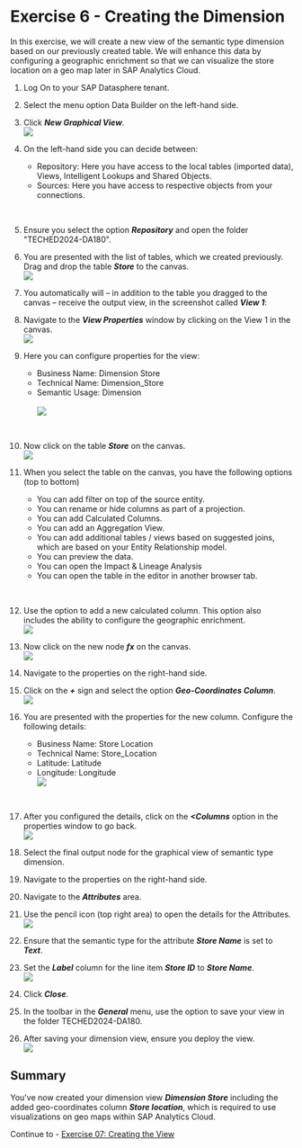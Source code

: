 # Exercise 6 - Creating the Dimension 

In this exercise, we will create a new view of the semantic type dimension based on our previously created table. We will enhance this data by configuring a geographic enrichment so that we can visualize the store location on a geo map later in SAP Analytics Cloud.

1. Log On to your SAP Datasphere tenant.
2. Select the menu option Data Builder on the left-hand side.

3. Click ***New Graphical View***.
<br>![](images/00_00_0071.png) 

4. On the left-hand side you can decide between:<br><ul><li>Repository: Here you have access to the local tables (imported data), Views, Intelligent Lookups and Shared Objects.</li><li>Sources: Here you have access to respective objects from your connections.
<br>

5. Ensure you select the option ***Repository*** and open the folder "TECHED2024-DA180".

6. You are presented with the list of tables, which we created previously. Drag and drop the table ***Store*** to the canvas.
<br>![](images/00_00_0072.png) 

7. You automatically will – in addition to the table you dragged to the canvas – receive the output view, in the screenshot called ***View 1***:
8. Navigate to the ***View Properties*** window by clicking on the View 1 in the canvas.
<br>![](images/00_00_0076.png) 

9. Here you can configure properties for the view:<br><ul><li> Business Name: Dimension Store</li><li> Technical Name: Dimension_Store</li><li> Semantic Usage: Dimension</li>
<br>![](images/00_00_0778.png)   
<br>
 
10. Now click on the table ***Store*** on the canvas.
<br>![](images/00_00_0002.png) 

11. When you select the table on the canvas, you have the following options (top to bottom)<br><ul><li> You can add filter on top of the source entity.</li><li> You can rename or hide columns as part of a projection.</li><li> You can add Calculated Columns.</li><li> You can add an Aggregation View.</li><li> You can add additional tables / views based on suggested joins, which are based on your Entity
Relationship model.</li><li>You can preview the data.</li><li>You can open the Impact & Lineage Analysis </li><li> You can open the table in the editor in another browser tab.
<br>

12. Use the option to add a new calculated column. This option also includes the ability to configure the geographic enrichment.
<br>![](images/00_00_0077.png) 
 
13. Now click on the new node ***fx*** on the canvas.
<br>![](images/00_00_0078.png) 

14. Navigate to the properties on the right-hand side.

15. Click on the ***+*** sign and select the option ***Geo-Coordinates Column***.
<br>![](images/00_00_0079.png) 
 
16. You are presented with the properties for the new column. Configure the following details:<br><ul><li> Business Name: Store Location</li><li> Technical Name: Store_Location</li><li> Latitude: Latitude</li><li> Longitude: Longitude
<br>![](images/00_00_0001.png) 
<br>

17. After you configured the details, click on the ***<Columns*** option in the properties window to go back.
<br>![](images/00_00_0773.png) 

18. Select the final output node for the graphical view of semantic type dimension.
19. Navigate to the properties on the right-hand side.

20. Navigate to the ***Attributes*** area. 
21. Use the pencil icon (top right area) to open the details for the Attributes.
<br>![](images/00_00_0774.png)

22. Ensure that the semantic type for the attribute ***Store Name*** is set to ***Text***.
23. Set the ***Label*** column for the line item ***Store ID*** to ***Store Name***.
<br>![](images/00_00_0775.png) 

24. Click ***Close***.

 
25. In the toolbar in the ***General*** menu, use the option to save your view in the folder TECHED2024-DA180.
26. After saving your dimension view, ensure you deploy the view.
<br>![](images/00_00_0776.png) 

## Summary

You've now created your dimension view ***Dimension Store*** including the added geo-coordinates column ***Store location***, which is required to use visualizations on geo maps within SAP Analytics Cloud.

Continue to - [Exercise 07: Creating the View ](../ex07/README.md)

